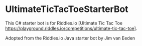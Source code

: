# UltimateTicTacToeStarterBot

This C# starter bot is for Riddles.io [Ultimate Tic Tac Toe https://playground.riddles.io/competitions/ultimate-tic-tac-toe].

Adopted from the Riddles.io Java starter bot by Jim van Eeden